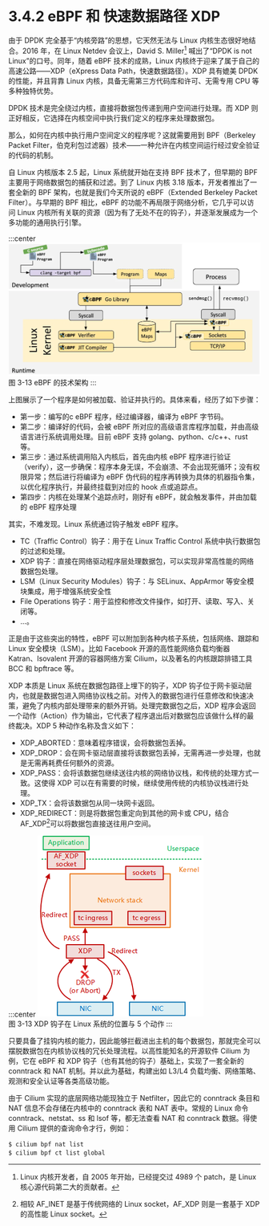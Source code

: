 # 3.4.2 eBPF 和 快速数据路径 XDP 

由于 DPDK 完全基于“内核旁路”的思想，它天然无法与 Linux 内核生态很好地结合。2016 年，在 Linux Netdev 会议上，David S. Miller[^1] 喊出了“DPDK is not Linux”的口号。同年，随着 eBPF 技术的成熟，Linux 内核终于迎来了属于自己的高速公路——XDP（eXpress Data Path，快速数据路径）。XDP 具有媲美 DPDK 的性能，并且背靠 Linux 内核，具备无需第三方代码库和许可、无需专用 CPU 等多种独特优势。

DPDK 技术是完全绕过内核，直接将数据包传递到用户空间进行处理。而 XDP 则正好相反，它选择在内核空间中执行我们定义的程序来处理数据包。

那么，如何在内核中执行用户空间定义的程序呢？这就需要用到 BPF（Berkeley Packet Filter，伯克利包过滤器）技术——一种允许在内核空间运行经过安全验证的代码的机制。

自 Linux 内核版本 2.5 起，Linux 系统就开始在支持 BPF 技术了，但早期的 BPF 主要用于网络数据包的捕获和过滤。到了 Linux 内核 3.18 版本，开发者推出了一套全新的 BPF 架构，也就是我们今天所说的 eBPF（Extended Berkeley Packet Filter）。与早期的 BPF 相比，eBPF 的功能不再局限于网络分析，它几乎可以访问 Linux 内核所有关联的资源（因为有了无处不在的钩子），并逐渐发展成为一个多功能的通用执行引擎。

:::center
  ![](../assets/ebpf-go.webp)<br/>
 图 3-13 eBPF 的技术架构
:::

上图展示了一个程序是如何被加载、验证并执行的。具体来看，经历了如下步骤：
- 第一步：编写的c eBPF 程序，经过编译器，编译为 eBPF 字节码。
- 第二步：编译好的代码，会被 eBPF 所对应的高级语言库程序加载，并由高级语言进行系统调用处理。目前 eBPF 支持 golang、python、c/c++、rust 等。
- 第三步：通过系统调用陷入内核后，首先由内核 eBPF 程序进行验证（verify），这一步确保：程序本身无误，不会崩溃、不会出现死循环；没有权限异常；然后进行将编译为 eBPF 伪代码的程序再转换为具体的机器指令集，以优化程序执行，并最终挂载到对应的 hook 点或追踪点。
- 第四步：内核在处理某个追踪点时，刚好有 eBPF，就会触发事件，并由加载的 eBPF 程序处理


其实，不难发现。Linux 系统通过钩子触发 eBPF 程序。

- TC（Traffic Control）钩子：用于在 Linux Traffic Control 系统中执行数据包的过滤和处理。
- XDP 钩子：直接在网络驱动程序层处理数据包，可以实现非常高性能的网络数据包处理。
- LSM（Linux Security Modules）钩子：与 SELinux、AppArmor 等安全模块集成，用于增强系统安全性
- File Operations 钩子：用于监控和修改文件操作，如打开、读取、写入、关闭等。
- ...。


正是由于这些突出的特性，eBPF 可以附加到各种内核子系统，包括网络、跟踪和 Linux 安全模块（LSM）。比如 Facebook 开源的高性能网络负载均衡器 Katran、Isovalent 开源的容器网络方案 Cilium，以及著名的内核跟踪排错工具 BCC 和 bpftrace 等。


XDP 本质是 Linux 系统在数据包路径上埋下的钩子，XDP 钩子位于网卡驱动层内，也就是数据包进入网络协议栈之前。对传入的数据包进行任意修改和快速决策，避免了内核内部处理带来的额外开销。处理完数据包之后，XDP 程序会返回一个动作（Action）作为输出，它代表了程序退出后对数据包应该做什么样的最终裁决。XDP 5 种动作名称及含义如下：

- XDP_ABORTED：意味着程序错误，会将数据包丢掉。
- XDP_DROP：会在网卡驱动层直接将该数据包丢掉，无需再进一步处理，也就是无需再耗费任何额外的资源。
- XDP_PASS：会将该数据包继续送往内核的网络协议栈，和传统的处理方式一致。这使得 XDP 可以在有需要的时候，继续使用传统的内核协议栈进行处理。
- XDP_TX：会将该数据包从同一块网卡返回。
- XDP_REDIRECT：则是将数据包重定向到其他的网卡或 CPU，结合 AF_XDP[^2]可以将数据包直接送往用户空间。

:::center
  ![](../assets/xdp.png)<br/>
 图 3-13 XDP 钩子在 Linux 系统的位置与 5 个动作
:::

只要具备了挂钩内核的能力，因此能够拦截进出主机的每个数据包，那就完全可以摆脱数据包在内核协议栈的冗长处理流程。以高性能知名的开源软件 Cilium 为例，它在 eBPF 和 XDP 钩子（也有其他的钩子）基础上，实现了一套全新的 conntrack 和 NAT 机制。并以此为基础，构建出如 L3/L4 负载均衡、网络策略、观测和安全认证等各类高级功能。

由于 Cilium 实现的底层网络功能现独立于 Netfilter，因此它的 conntrack 条目和 NAT 信息不会存储在内核中的 conntrack 表和 NAT 表中。常规的 Linux 命令 conntrack、netstat、ss 和 lsof 等，都无法查看 NAT 和 conntrack 数据。得使用 Cilium 提供的查询命令才行，例如：

```bash
$ cilium bpf nat list
$ cilium bpf ct list global
```


[^1]: Linux 内核开发者，自 2005 年开始，已经提交过 4989 个 patch，是 Linux 核心源代码第二大的贡献者。
[^2]: 相较 AF_INET 是基于传统网络的 Linux socket，AF_XDP 则是一套基于 XDP 的高性能 Linux socket。
